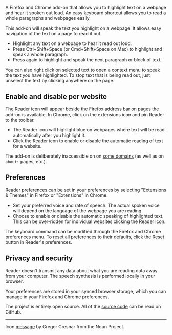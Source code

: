 A Firefox and Chrome add-on that allows you to highlight text on a webpage and hear it spoken out loud. An easy keyboard shortcut allows you to read a whole paragraphs and webpages easily.

This add-on will speak the text you highlight on a webpage. It allows easy navigation of the text on a page to read it out.

* Highlight any text on a webpage to hear it read out loud.
* Press Ctrl+Shift+Space (or Cmd+Shift+Space on Mac) to highlight and speak a whole paragraph.
* Press again to highlight and speak the next paragraph or block of text.

You can also right click on selected text to open a context menu to speak the text you have highlighted. To stop text that is being read out, just unselect the text by clicking anywhere on the page.

## Enable and disable per website

The Reader icon will appear beside the Firefox address bar on pages the add-on is available. In Chrome, click on the extensions icon and pin Reader to the toolbar.

* The Reader icon will highlight blue on webpages where text will be read automatically after you highlight it.
* Click the Reader icon to enable or disable the automatic reading of text for a website.

The add-on is deliberately inaccessible on on [some domains](https://developer.mozilla.org/en-US/docs/Mozilla/Add-ons/WebExtensions/API/storage/sync) (as well as on `about:` pages, etc.).


## Preferences

Reader preferences can be set in your preferences by selecting "Extensions & Themes" in Firefox or "Extensions" in Chrome.

* Set your preferred voice and rate of speech. The actual spoken voice will depend on the language of the webpage you are reading.
* Choose to enable or disable the automatic speaking of highlighted text. This can be over-ridden for individual websites clicking the Reader icon.

The keyboard command can be modified through the Firefox and Chrome preferences menu. To reset all preferences to their defaults, click the Reset button in Reader's preferences.

## Privacy and security

Reader doesn't transmit any data about what you are reading data away from your computer. The speech synthesis is performed locally in your browser.

Your preferences are stored in your synced browser storage, which you can manage in your Firefox and Chrome preferences.

The project is entirely open source. All of the [source code](https://github.com/oliver-moran/reader) can be read on GitHub.

---

Icon [message](https://thenounproject.com/term/message/223770/) by Gregor Cresnar from the Noun Project.
